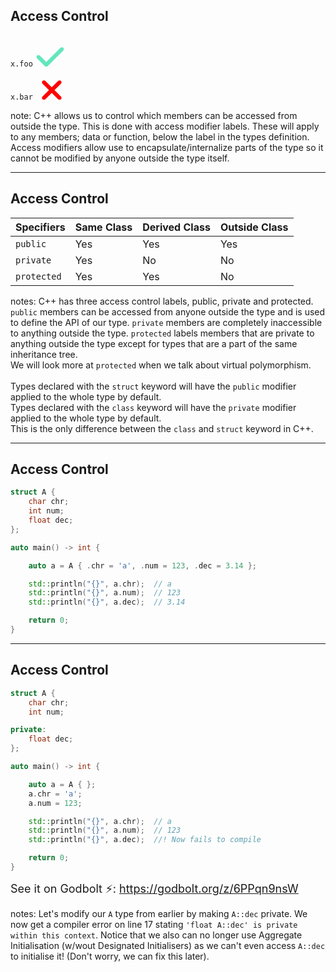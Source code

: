 <!-- .slide: id="Access Control" data-auto-animate -->

## Access Control

<!-- Change first diagram to be circle, split in half with one member blocked in and another having an opening in the circle with arrow going in and out -->

<div><span class="fragment" data-fragment-index="1"><code class="cpp hljs language-cpp">x.foo</code></span>
<svg class="fragment" data-fragment-index="3" xmlns="http://www.w3.org/2000/svg" height="50" width="45" viewBox="-10 -100 448 512"><!--Font Awesome Free 6.5.1 by @fontawesome - https://fontawesome.com License - https://fontawesome.com/license/free Copyright 2024 Fonticons, Inc.--><path fill="#63E6BE" d="M438.6 105.4c12.5 12.5 12.5 32.8 0 45.3l-256 256c-12.5 12.5-32.8 12.5-45.3 0l-128-128c-12.5-12.5-12.5-32.8 0-45.3s32.8-12.5 45.3 0L160 338.7 393.4 105.4c12.5-12.5 32.8-12.5 45.3 0z"/></svg></div>

<div><span class="fragment" data-fragment-index="2"><code class="cpp hljs language-cpp">x.bar</code></span>
<svg class="fragment" data-fragment-index="4" xmlns="http://www.w3.org/2000/svg" height="50" width="50" viewBox="-10 -100 384 512"><!--Font Awesome Free 6.5.1 by @fontawesome - https://fontawesome.com License - https://fontawesome.com/license/free Copyright 2024 Fonticons, Inc.--><path fill="#ff0000" d="M342.6 150.6c12.5-12.5 12.5-32.8 0-45.3s-32.8-12.5-45.3 0L192 210.7 86.6 105.4c-12.5-12.5-32.8-12.5-45.3 0s-12.5 32.8 0 45.3L146.7 256 41.4 361.4c-12.5 12.5-12.5 32.8 0 45.3s32.8 12.5 45.3 0L192 301.3 297.4 406.6c12.5 12.5 32.8 12.5 45.3 0s12.5-32.8 0-45.3L237.3 256 342.6 150.6z"/></svg></div>

note: C++ allows us to control which members can be accessed from outside the type. This is done with access modifier labels. These will apply to any members; data or function, below the label in the types definition. Access modifiers allow use to encapsulate/internalize parts of the type so it cannot be modified by anyone outside the type itself.

---

<!-- .slide: data-auto-animate -->

## Access Control

| Specifiers   | Same Class | Derived Class | Outside Class |
|--------------|------------|---------------|---------------|
| `public`     | Yes        | Yes           | Yes           |
| `private`    | Yes        | No            | No            |
| `protected`  | Yes        | Yes           | No            |

notes: C++ has three access control labels, public, private and protected. `public` members can be accessed from anyone outside the type and is used to define the API of our type. `private` members are completely inaccessible to anything outside the type. `protected` labels members that are private to anything outside the type except for types that are a part of the same inheritance tree.<br>We will look more at `protected` when we talk about virtual polymorphism.<br><br>Types declared with the `struct` keyword will have the `public` modifier applied to the whole type by default.<br>Types declared with the `class` keyword will have the `private` modifier applied to the whole type by default.<br>This is the only difference between the `class` and `struct` keyword in C++.

---

<!-- .slide: data-auto-animate -->

## Access Control

```cxx [1:]
struct A {
    char chr;
    int num;
    float dec;
};

auto main() -> int {

    auto a = A { .chr = 'a', .num = 123, .dec = 3.14 };

    std::println("{}", a.chr);  // a
    std::println("{}", a.num);  // 123
    std::println("{}", a.dec);  // 3.14

    return 0;
}
```
<!-- .element: data-id="Member-Access-Ex" -->

---

<!-- .slide: data-auto-animate -->

## Access Control

```cxx [1: 5-6,17|5-6|17|11-13]
struct A {
    char chr;
    int num;

private:
    float dec;
};

auto main() -> int {

    auto a = A { };
    a.chr = 'a';
    a.num = 123;

    std::println("{}", a.chr);  // a
    std::println("{}", a.num);  // 123
    std::println("{}", a.dec);  //! Now fails to compile

    return 0;
}
```
<!-- .element: data-id="Member-Access-Ex" -->

<span class="fragment" style="font-size: large;">See it on Godbolt ⚡: <a href="https://godbolt.org/z/6PPqn9nsW">https://godbolt.org/z/6PPqn9nsW</a></span>

notes: Let's modify our `A` type from earlier by making `A::dec` private. We now get a compiler error on line 17 stating `'float A::dec' is private within this context`. Notice that we also can no longer use Aggregate Initialisation (w/wout Designated Initialisers) as we can't even access `A::dec` to initialise it! (Don't worry, we can fix this later).

